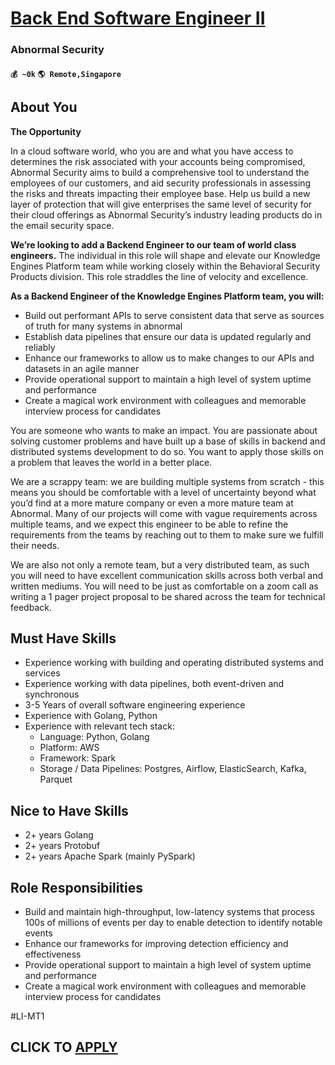 # [Back End Software Engineer II](https://www.remotewlb.com/apply/back-end-software-engineer-ii-51479)  
### Abnormal Security  
#### `💰 ~0k` `🌎 Remote,Singapore`  

## **About You**

**The Opportunity**

In a cloud software world, who you are and what you have access to determines the risk associated with your accounts being compromised, Abnormal Security aims to build a comprehensive tool to understand the employees of our customers, and aid security professionals in assessing the risks and threats impacting their employee base. Help us build a new layer of protection that will give enterprises the same level of security for their cloud offerings as Abnormal Security’s industry leading products do in the email security space.

**We’re looking to add a Backend Engineer to our team of world class engineers.** The individual in this role will shape and elevate our Knowledge Engines Platform team while working closely within the Behavioral Security Products division. This role straddles the line of velocity and excellence.

**As a Backend Engineer of the Knowledge Engines Platform team, you will:**

  * Build out performant APIs to serve consistent data that serve as sources of truth for many systems in abnormal
  * Establish data pipelines that ensure our data is updated regularly and reliably
  * Enhance our frameworks to allow us to make changes to our APIs and datasets in an agile manner
  * Provide operational support to maintain a high level of system uptime and performance
  * Create a magical work environment with colleagues and memorable interview process for candidates

You are someone who wants to make an impact. You are passionate about solving customer problems and have built up a base of skills in backend and distributed systems development to do so. You want to apply those skills on a problem that leaves the world in a better place.

We are a scrappy team: we are building multiple systems from scratch - this means you should be comfortable with a level of uncertainty beyond what you’d find at a more mature company or even a more mature team at Abnormal. Many of our projects will come with vague requirements across multiple teams, and we expect this engineer to be able to refine the requirements from the teams by reaching out to them to make sure we fulfill their needs.

We are also not only a remote team, but a very distributed team, as such you will need to have excellent communication skills across both verbal and written mediums. You will need to be just as comfortable on a zoom call as writing a 1 pager project proposal to be shared across the team for technical feedback.

## **Must Have Skills**

  * Experience working with building and operating distributed systems and services
  * Experience working with data pipelines, both event-driven and synchronous
  * 3-5 Years of overall software engineering experience
  * Experience with Golang, Python
  * Experience with relevant tech stack: 
    * Language: Python, Golang
    * Platform: AWS
    * Framework: Spark
    * Storage / Data Pipelines: Postgres, Airflow, ElasticSearch, Kafka, Parquet

## **Nice to Have Skills**

  * 2+ years Golang
  * 2+ years Protobuf
  * 2+ years Apache Spark (mainly PySpark)

## **Role Responsibilities**

  * Build and maintain high-throughput, low-latency systems that process 100s of millions of events per day to enable detection to identify notable events
  * Enhance our frameworks for improving detection efficiency and effectiveness
  * Provide operational support to maintain a high level of system uptime and performance
  * Create a magical work environment with colleagues and memorable interview process for candidates

#LI-MT1

  
## CLICK TO [APPLY](https://www.remotewlb.com/apply/back-end-software-engineer-ii-51479)


